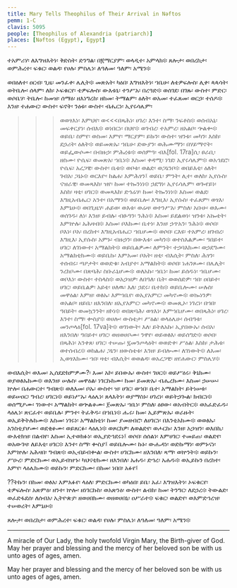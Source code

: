 ```yaml
---
title: Mary Tells Theophilus of Their Arrival in Nǝftos
pemm: 1-C
clavis: 5095
people: [Theophilus of Alexandria (patriarch)]
places: [Nǝftos (Egypt), Egypt]
---
```

ተአምሪሃ፡ ለእግዝእትነ፡ ቅድስት፡ ድንግል፡ በ፪ማርያም፡ ወላዲተ፡ አምላክ፨ ጸሎታ፡ ወበረከታ፡ ወምሕረተ፡ ፍቁር፡ ወልዳ፡ የሀሉ፡ ምስሌነ፡ ለዓለመ፡ ዓለም፡ አሜን፨

ወበዕለተ፡ ዐርብ፡ ጊዜ፡ መንፈቀ፡ ሌሊት፨ መጽአት፡ ካዕበ፡ እግዝእትነ፡ ኀቤሁ፡ ለቴዎፍሎስ፡ ሊቀ፡ ጳጳሳት፡ ወትቤሎ፡ ሰላም፡ ለከ፡ ኦፍቁርየ፡ ቴዎፍሎስ፡ ውእቱኒ፡ ተንሥአ፡ በረዓድ፨ ወሰገደ፡ በገጹ፡ ውስተ፡ ምድር፡ ወሶቤሃ፡ ትቤሎ፡ ከመዝ፡ ሰማዕ፡ ዘእነግረከ፡ ዘከመ፡ ትማልም፡ ዕለት፡ ወአመ፡ ተፈጸመ፡ ወርኃ፡ ተሰዶ፨ እንዘ፡ ተሐውር፡ ውስተ፡ ፍኖት፡ ንዕቱ፡ ውስተ፡ ብሔርነ፡ ኢየሩሳሌም፡ 

>>>ወወፃእነ፡ እምህየ፡ ወ<<<በጻሕነ፡ ሀገረ፡ እንተ፡ ስማ፡ ንፍቶስ፨ ወሰብአኒ፡ መፍቀርያነ፡ ሰብእ፨ ወነበርነ፡ በህየ፨ ወገብረ፡ ተአምረ፡ ዘአልቦ፡ ኍልቍ፨ ወይቤ፡ ስምየ፡ ወስመ፡ እምየ፡ ማርያም፡ ይኩን፡ ውስተ፡ ዝንቱ፡ መካን፡ እስከ፡ ደኃሪት፡ ዕለት፨ ወይመጽኡ፡ ኀቤሁ፡ ድውያን፡ ወሕሙማን፡ በሃይማኖት፡ ወይፌውሶሙ፡ በብዙኃ፡ ምሕረቱ፨ ወሰምዓ፡ ብእ[fol. 17ra]ሲ፡ ፀራቢ፡ ዘስሙ፡ ዮሴፍ፡ ወመጽአ፡ ኀቤነ፨ እስመ፡ ቀዳሚ፡ ነገደ፡ ኢየሩሳሌም፨ ወአኅደሮ፡ ዮሴፍ፡ አረጋዊ፡ ውስተ፡ ቤቱ፨ ወቦቱ፡ ወልድ፡ ወጋኔንቦ፨ ወበይእቲ፡ ዕለት፡ ገብአ፡ ጋኔኑ፨ ወርእዮ፡ ከልሐ፡ እምሕፃን፤ ወይቤ፡ ምንት፡ ሊተ፡ ወለከ፡ ኢየሱስ፡ ናዝራዊ፡ ወመጻእከ፡ ዝየ፡ ከመ፡ ተኰንነነ፨ ኃደግነ፡ ኢየሩሳሌም፡ ወጐየይነ፡ እስከ፡ ዛቲ፡ ሀገር፨ ወመጻእከ፡ ድኅሬሃ፡ ከመ፡ ትኰንነነ፨ እስመ፡ ወልደ፡ እግዚአብሔር፡ አንተ፡ በአማን፨ ወይቤሎ፡ እግዚእ፡ ኢየሱስ፡ ተፈጸም፡ ወፃእ፡ እምኔሁ፨ ወበጊዜሃ፡ ሐይወ፡ ወእቱ፡ ወሬዛ፡ ወተንሥአ፡ ምስለ፡ አቡሁ፡ ወእሙ፡ ወሰገዱ፡ ለነ፡ እንዘ፡ ይብሉ፡ ብፁዓን፡ ንሕነ፨ እስመ፡ ይደልወነ፡ ዝንቱ፡ አኰቴት፡ እምኵሉ፡ አሕዛብ፨ እስመ፡ ቦእክሙ፡ ቤተነ፡ እንዘ፡ ኃጥአን፡ ንሕነ፨ ወሶበ፡ ቦእነ፡ ቦአ፡ በረከተ፡ እግዚአብሔር፡ ኀቤሆሙ፨ ወሶበ፡ ርእዩ፡ ተአምረ፡ ዘገብረ፡ እግዚእ፡ ኢየሱስ፡ አምኑ፡ ብዙኃን፡ በውእቱ፡ መካን፨ ወተስእልዎሙ፡ ዓበይተ፡ ሀገር፡ ለገነውተ፡ አማልክት፨ ወይቤልዎሙ፡ ለምንት፡ ተኃባእክሙ፡ ወኃደግሙ፡ አማልክቲክሙ፨ ወይቤኩ፡ እምአመ፡ ቦአት፡ ዘቲ፡ ብእሲት፡ ምስለ፡ ሕፃን፡ ተሰብሩ፡ ጣዖታት፡ ወወድቁ፡ አብያተ፡ አማልክት፨ ወሶበ፡ ነሐንጾሙ፡ በሌሊት፡ ንረክቦሙ፡ በጽባሕ፡ ስቡራኒሆሙ፨ ወለአኩ፡ ኀቤነ፡ ከመ፡ ይሰዱነ፡ ኀቤሆሙ፡ ወቦእነ፡ ውስተ፡ ተስላስ፨ ወአኃዝዎ፡ ለበዓለ፡ ቤት፡ ወወሰድዎ፡ ኀበ፡ ዐበይተ፡ ሀገር፡ ወይቤልዎ፡ አይቴ፡ ሀለዉ፡ እለ፡ ኃደሩ፡ ቤተከ፨ ወይቤሎሙ፡ ሠሉስ፡ መዋዕል፡ እምዘ፡ ወፅኡ፡ እምኀቤየ፡ ወኢየአምር፡ መካኖሙ፨ ወኰነንዎ፡ ወአልቦ፡ ዘይቤ፡ ዘእንበለ፡ ዘኢየአምር፡ መካኖሙ፨ ወመጺኦ፡ ነገረነ፡ በኀበ፡ ዓበይት፡ ወመኳንንት፡ ዘኮነ፨ ወበጽባሕ፡ ወፃእነ፡ እምኀቤሆሙ፡ ወበጻሕነ፡ ሀገረ፡ እንተ፡ ስማ፡ ቍስያ፨ ወሀሎ፡ ውስቴታ፡ ሥዕል፡ ወላዕሌሁ፡ ሰብዓቱ፡ መንጦላዕ[fol. 17va]ት፨ ወገነውት፡ እለ፡ ይትለአኩ፡ ኢያበውኡ፡ ሰብአ፡ ዘእንበለ፡ ዓበይተ፡ ሀገር፡ ወዘወሀቦሙ፡ ንዋየ፡ ወይወፅእ፡ ወይሰግድ፨ ወሶበ፡ በጻሕነ፡ አንቀጸ፡ ሀገር፡ ተሠጡ፡ ፯መንጦላዕት፡ ወወድቀ፡ ሥዕል፡ እስከ፡ ታሕቱ፡ ወተሰብረ፨ ወከልሐ፡ ጋኔን፡ ዘውስቴቱ፡ እንዘ፡ ይብሎሙ፡ ለገነውት፨ ለእመ፡ ኢወፃእክሙ፡ ኀበ፡ ዛቲ፡ ብእሲት፡ ወወልዳ፡ ወአረጋዊ፡ ዘየሐውር፡ ምስሌሃ፨

ወብእሲት፡ ወእመ፡ ኢሰደድክምዎሙ?፡ እመ፡ አኮ፡ ይበውኡ፡ ውስተ፡ ገሀር፨ ወይሥዕሩ፡ ቅኔክሙ፡ ወያወፅኡክሙ፨ ወእንዘ፡ ሠሉስ፡ መዋዕል፡ ነገርኩክሙ፡ ከመ፡ ይመጽኡ፡ ብሔረክሙ፡ እስመ፡ ኃሠሡ፡ ኵሎ፡ በሐውርተ፡ ግብጽ፨ ወለእመ፡ ቦኡ፡ ውስተ፡ ዝ፡ ሀገር፡ ወኀበ፡ ቤተ፡ አማልክት፡ ይትነሠቱ፡ ወይሠዐር፡ ግብረ፡ ሀገርነ፨ ወይነሥኡ፡ ላዕሌነ፡ ጸላእትነ፡ ወያማስኑ፡ ሀገረነ፡ ወይትኃጐል፡ ክብርነ፨ ወሰሚዖሙ፡ ገነውተ፡ አማልክት፡ ወኍልቆሙ፡ ፻መጽኡ፡ ኀቤነ፡ ምስለ፡ ዕፀው፡ ወአብትር፨ ወአፈድፈዱ፡ ላዕሌነ፡ ጽርፈተ፡ ወይቤሉ፡ ምንተ፡ ትፈቅዱ፡ በኀቤነ፨ ሑሩ፡ ከመ፡ ኢይምጽኡ፡ ወራዙት፡ ወኢይቅትሉክሙ፨ እስመ፡ ነገሩነ፡ አማልክቲነ፡ ከመ፡ ያመዘብሮ፡ ለሀገርነ፡ በእንቲአክሙ፨ ወወፅኡ፡ አንስቲያሆሙ፡ ወደቂቆሙ፡ ወይጸርፉ፡ ላዕሌነ፨ ወጾርክዎ፡ ለወልድየ፡ ወሖርኩ፡ እንዘ፡ አኃዝን፡ ወእበኪ፡ ውእቴክዝ፡ በልብየ፡ እስመ፡ ኢተወክፉነ፡ ወኢያድኅደሩነ፤ ወሶበ፡ ሰሰልነ፡ እምሀገር፡ ተመይጠ፡ ወልድየ፡ ወአውገዛ፡ ለይእቲ፡ ሀገር፨ እንተ፡ ስማ፡ ቍስያ፤ ወይቤሎሙ፡ ኩኑ፡ ውሑዳነ፡ ወድኩማነ፡ ወምኑናነ፡ እምኵሉ፡ አሕዛበ፡ ግብጽ፨ ወኢብይብቍል፡ ውስተ፡ ሀገርክሙ፡ ዘእንበለ፡ ጻማ፡ ወኵንት፨ ወይኩን፡ ሥዑረ፡ ምድርክሙ፡ ወኢይብዝኁ፡ ካህናቲክሙ፡ ዘእንበለ፡ አሐዱ፡ ድኀረ፡ አሐዱ፨ ወኢይኩን በረከተ፡ እምየ፡ ላዕሌክሙ፨ ወይኩን፡ ምድርክሙ፡ በከመ፡ ነበበ፡ አፉየ፤



??ትኩን፡ በከመ፡ ወፅአ፡ እምአፉየ፡ ላዕለ፡ ምድርክሙ፡ ወካዕበ፡ ይቤ፡ አፈ፡ እግዝእትነ፡ ኦፍቁርየ፡ ቴዎፍሎስ፡ አጽምዕ፡ ዘንተ፡ ኵሎ፡ ዘነገርኩከ፡ ወአጽንዕ፡ ውስተ፡ ልብከ፡ ከመ፡ ትንግር፡ ለደኃረ፨ ትውልድ፡ ወፈድፋደሰ፡ ለሰብአ፡ ኢትዮጵያ፡ ዘወሀበክሙ፡ ወዘወሀበኒ፡ ዐሥራተ፨ ፍቁር፡ ወልድየ፡ ወእምድኅረዝ፡ ተሠወረት፡ እምኔሁ፨

ጸሎታ፡ ወበረከታ፡ ወምሕረተ፡ ፍቁር፡ ወልዳ፡ የሀሉ፡ ምስሌነ፡ ለዓለመ፡ ዓለም፡ አሜን፨

----

A miracle of Our Lady, the holy twofold Virgin Mary, the Birth-giver of God. May her prayer and blessing and the mercy of her beloved son be with us unto ages of ages, amen.



May her prayer and blessing and the mercy of her beloved son be with us unto ages of ages, amen.